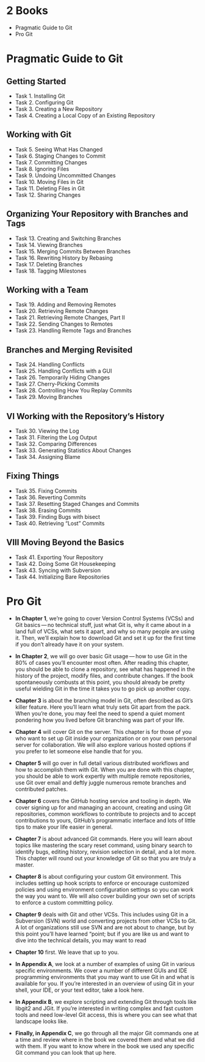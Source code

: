 # 2 Books
* Pragmatic Guide to Git
* Pro Git

# Pragmatic Guide to Git
## Getting Started
* Task 1. Installing Git
* Task 2. Configuring Git
* Task 3. Creating a New Repository
* Task 4. Creating a Local Copy of an Existing Repository

## Working with Git
* Task 5. Seeing What Has Changed
* Task 6. Staging Changes to Commit
* Task 7. Committing Changes
* Task 8. Ignoring Files
* Task 9. Undoing Uncommitted Changes                               
* Task 10. Moving Files in Git
* Task 11. Deleting Files in Git
* Task 12. Sharing Changes

## Organizing Your Repository with Branches and Tags
* Task 13. Creating and Switching Branches
* Task 14. Viewing Branches
* Task 15. Merging Commits Between Branches
* Task 16. Rewriting History by Rebasing
* Task 17. Deleting Branches
* Task 18. Tagging Milestones

## Working with a Team
* Task 19. Adding and Removing Remotes
* Task 20. Retrieving Remote Changes
* Task 21. Retrieving Remote Changes, Part II
* Task 22. Sending Changes to Remotes
* Task 23. Handling Remote Tags and Branches

## Branches and Merging Revisited
* Task 24. Handling Conflicts
* Task 25. Handling Conflicts with a GUI
* Task 26. Temporarily Hiding Changes
* Task 27. Cherry-Picking Commits
* Task 28. Controlling How You Replay Commits
* Task 29. Moving Branches

## VI Working with the Repository’s History           
* Task 30. Viewing the Log
* Task 31. Filtering the Log Output
* Task 32. Comparing Differences
* Task 33. Generating Statistics About Changes
* Task 34. Assigning Blame

## Fixing Things
* Task 35. Fixing Commits
* Task 36. Reverting Commits
* Task 37. Resetting Staged Changes and Commits
* Task 38. Erasing Commits
* Task 39. Finding Bugs with bisect
* Task 40. Retrieving “Lost” Commits

## VIII Moving Beyond the Basics
* Task 41. Exporting Your Repository
* Task 42. Doing Some Git Housekeeping
* Task 43. Syncing with Subversion
* Task 44. Initializing Bare Repositories

# Pro Git
* __In Chapter 1__, we’re going to cover Version Control Systems (VCSs) and Git basics — no technical stuff, just what Git is, why it came about in a land full of VCSs, what sets it apart, and why so many people are using it. Then, we’ll explain how to download Git and set it up for the first time if you don’t already have it on your system.
* __In Chapter 2__, we will go over basic Git usage — how to use Git in the 80% of cases you’ll encounter most often. After reading this chapter, you should be able to clone a repository, see what has happened in the history of the project, modify files, and contribute changes. If the book spontaneously combusts at this point, you should already be pretty useful wielding Git in the time it takes you to go pick up another copy.
* __Chapter 3__ is about the branching model in Git, often described as Git’s killer feature. Here you’ll learn what truly sets Git apart from the pack. When you’re done, you may feel the need to spend a quiet moment pondering how you lived before Git branching was part of your life.
* __Chapter 4__ will cover Git on the server. This chapter is for those of you who want to set up Git inside your organization or on your own personal server for collaboration. We will also explore various hosted options if you prefer to let someone else handle that for you.
* __Chapter 5__ will go over in full detail various distributed workflows and how to accomplish them with Git. When you are done with this chapter, you should be able to work expertly with multiple remote repositories, use Git over email and deftly juggle numerous remote branches and contributed patches.
* __Chapter 6__ covers the GitHub hosting service and tooling in depth. We cover signing up for and managing an account, creating and using Git repositories, common workflows to contribute to projects and to accept contributions to yours, GitHub’s programmatic interface and lots of little tips to make your life easier in general.
* __Chapter 7__ is about advanced Git commands. Here you will learn about topics like mastering the scary reset command, using binary search to identify bugs, editing history, revision selection in detail, and a lot more. This chapter will round out your knowledge of Git so that you are truly a master.
* __Chapter 8__ is about configuring your custom Git environment. This includes setting up hook scripts to enforce or encourage customized policies and using environment configuration settings so you can work the way you want to. We will also cover building your own set of scripts to enforce a custom committing policy.
* __Chapter 9__ deals with Git and other VCSs. This includes using Git in a Subversion (SVN) world and converting projects from other VCSs to Git. A lot of organizations still use SVN and are not about to change, but by this point you’ll have learned “point; but if you are like us and want to dive into the technical details, you may want to read

* __Chapter 10__ first. We leave that up to you.
* __In Appendix A__, we look at a number of examples of using Git in various specific environments. We cover a number of different GUIs and IDE programming environments that you may want to use Git in and what is available for you. If you’re interested in an overview of using Git in your shell, your IDE, or your text editor, take a look here.
* __In Appendix B__, we explore scripting and extending Git through tools like libgit2 and JGit. If you’re interested in writing complex and fast custom tools and need low-level Git access, this is where you can see what that landscape looks like.
* __Finally, in Appendix C__, we go through all the major Git commands one at a time and review where in the book we covered them and what we did with them. If you want to know where in the book we used any specific Git command you can look that up here.
